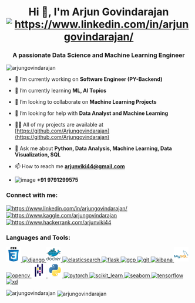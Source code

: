 <h1 align="center">Hi 👋, I'm Arjun Govindarajan   <a href="https://linkedin.com/in/https://www.linkedin.com/in/arjungovindarajan/" target="blank"><img src="https://raw.githubusercontent.com/rahuldkjain/github-profile-readme-generator/master/src/images/icons/Social/linked-in-alt.svg" alt="https://www.linkedin.com/in/arjungovindarajan/" height="30" width="40" /></a></h1>

<h3 align="center">A passionate Data Science and Machine Learning Engineer</h3>

<p align="left"> <img src="https://komarev.com/ghpvc/?username=arjungovindarajan&label=Profile%20views&color=0e75b6&style=flat" alt="arjungovindarajan" /> </p>

- 🔭 I’m currently working on **Software Engineer (PY-Backend)**

- 🌱 I’m currently learning **ML, AI Topics**

- 👯 I’m looking to collaborate on **Machine Learning Projects**

- 🤝 I’m looking for help with **Data Analyst and Machine Learning**

- 👨‍💻 All of my projects are available at [https://github.com/Arjungovindarajan](https://github.com/Arjungovindarajan)

- 💬 Ask me about **Python, Data Analysis, Machine Learning, Data Visualization, SQL**

- 📫 How to reach me **arjunviki44@gmail.com**
- <img src="https://github.com/Arjungovindarajan/Arjungovindarajan/assets/110599924/e1902f99-87e6-4783-bebc-7753e937e73a" alt="image" width="20" height="20">   **+91 9791299575**


<h3 align="left">Connect with me:</h3>
<p align="left">
<a href="https://linkedin.com/in/https://www.linkedin.com/in/arjungovindarajan/" target="blank"><img align="center" src="https://raw.githubusercontent.com/rahuldkjain/github-profile-readme-generator/master/src/images/icons/Social/linked-in-alt.svg" alt="https://www.linkedin.com/in/arjungovindarajan/" height="30" width="40" /></a>
<a href="https://kaggle.com/https://www.kaggle.com/arjungovindarajan" target="blank"><img align="center" src="https://raw.githubusercontent.com/rahuldkjain/github-profile-readme-generator/master/src/images/icons/Social/kaggle.svg" alt="https://www.kaggle.com/arjungovindarajan" height="30" width="40" /></a>
<a href="https://www.hackerrank.com/https://www.hackerrank.com/arjunviki44" target="blank"><img align="center" src="https://raw.githubusercontent.com/rahuldkjain/github-profile-readme-generator/master/src/images/icons/Social/hackerrank.svg" alt="https://www.hackerrank.com/arjunviki44" height="30" width="40" /></a>
</p>

<h3 align="left">Languages and Tools:</h3>
<p align="left"> <a href="https://www.w3schools.com/css/" target="_blank" rel="noreferrer"> <img src="https://raw.githubusercontent.com/devicons/devicon/master/icons/css3/css3-original-wordmark.svg" alt="css3" width="40" height="40"/> </a> <a href="https://www.djangoproject.com/" target="_blank" rel="noreferrer"> <img src="https://cdn.worldvectorlogo.com/logos/django.svg" alt="django" width="40" height="40"/> </a> <a href="https://www.docker.com/" target="_blank" rel="noreferrer"> <img src="https://raw.githubusercontent.com/devicons/devicon/master/icons/docker/docker-original-wordmark.svg" alt="docker" width="40" height="40"/> </a> <a href="https://www.elastic.co" target="_blank" rel="noreferrer"> <img src="https://www.vectorlogo.zone/logos/elastic/elastic-icon.svg" alt="elasticsearch" width="40" height="40"/> </a> <a href="https://flask.palletsprojects.com/" target="_blank" rel="noreferrer"> <img src="https://www.vectorlogo.zone/logos/pocoo_flask/pocoo_flask-icon.svg" alt="flask" width="40" height="40"/> </a> <a href="https://cloud.google.com" target="_blank" rel="noreferrer"> <img src="https://www.vectorlogo.zone/logos/google_cloud/google_cloud-icon.svg" alt="gcp" width="40" height="40"/> </a> <a href="https://git-scm.com/" target="_blank" rel="noreferrer"> <img src="https://www.vectorlogo.zone/logos/git-scm/git-scm-icon.svg" alt="git" width="40" height="40"/> </a> <a href="https://www.elastic.co/kibana" target="_blank" rel="noreferrer"> <img src="https://www.vectorlogo.zone/logos/elasticco_kibana/elasticco_kibana-icon.svg" alt="kibana" width="40" height="40"/> </a> <a href="https://www.mysql.com/" target="_blank" rel="noreferrer"> <img src="https://raw.githubusercontent.com/devicons/devicon/master/icons/mysql/mysql-original-wordmark.svg" alt="mysql" width="40" height="40"/> </a> <a href="https://opencv.org/" target="_blank" rel="noreferrer"> <img src="https://www.vectorlogo.zone/logos/opencv/opencv-icon.svg" alt="opencv" width="40" height="40"/> </a> <a href="https://pandas.pydata.org/" target="_blank" rel="noreferrer"> <img src="https://raw.githubusercontent.com/devicons/devicon/2ae2a900d2f041da66e950e4d48052658d850630/icons/pandas/pandas-original.svg" alt="pandas" width="40" height="40"/> </a> <a href="https://www.python.org" target="_blank" rel="noreferrer"> <img src="https://raw.githubusercontent.com/devicons/devicon/master/icons/python/python-original.svg" alt="python" width="40" height="40"/> </a> <a href="https://pytorch.org/" target="_blank" rel="noreferrer"> <img src="https://www.vectorlogo.zone/logos/pytorch/pytorch-icon.svg" alt="pytorch" width="40" height="40"/> </a> <a href="https://scikit-learn.org/" target="_blank" rel="noreferrer"> <img src="https://upload.wikimedia.org/wikipedia/commons/0/05/Scikit_learn_logo_small.svg" alt="scikit_learn" width="40" height="40"/> </a> <a href="https://seaborn.pydata.org/" target="_blank" rel="noreferrer"> <img src="https://seaborn.pydata.org/_images/logo-mark-lightbg.svg" alt="seaborn" width="40" height="40"/> </a> <a href="https://www.tensorflow.org" target="_blank" rel="noreferrer"> <img src="https://www.vectorlogo.zone/logos/tensorflow/tensorflow-icon.svg" alt="tensorflow" width="40" height="40"/> </a> <a href="https://www.adobe.com/products/xd.html" target="_blank" rel="noreferrer"> <img src="https://cdn.worldvectorlogo.com/logos/adobe-xd.svg" alt="xd" width="40" height="40"/> </a> </p>

<p><img align="left" src="https://github-readme-stats.vercel.app/api/top-langs?username=arjungovindarajan&show_icons=true&locale=en&layout=compact" alt="arjungovindarajan" /></p>

<p>&nbsp;<img align="center" src="https://github-readme-stats.vercel.app/api?username=arjungovindarajan&show_icons=true&locale=en" alt="arjungovindarajan" /></p>
